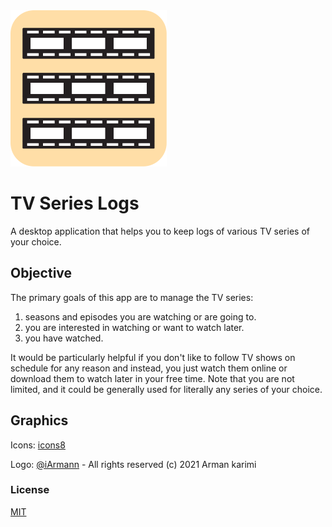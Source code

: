 <img src='/TvSeriesLogs/Resources/Logo.svg' alt='logo' height='250px'>

# TV Series Logs

A desktop application that helps you to keep logs of various TV series of your choice.

## Objective

The primary goals of this app are to manage the TV series:

1. seasons and episodes you are watching or are going to.
2. you are interested in watching or want to watch later.
3. you have watched.

It would be particularly helpful if you don't like to follow TV shows on schedule for any reason
and instead, you just watch them online or download them to watch later in your free time.
Note that you are not limited, and it could be generally used for literally any series of your choice.

## Graphics

Icons: [icons8](https://icons8.com)

Logo: [@iArmann](https://github.com/iArmann) - All rights reserved (c) 2021 Arman karimi

### License

[MIT](https://github.com/iArmann/TvSeriesLogs/blob/master/LICENSE?raw=true)
